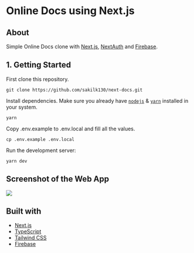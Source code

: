 # Online Docs using Next.js

## About

Simple Online Docs clone with [Next.js](https://nextjs.org/), [NextAuth](https://next-auth.js.org/) and [Firebase](https://firebase.google.com/).

## 1. Getting Started

First clone this repository.

```
git clone https://github.com/sakilk130/next-docs.git
```

Install dependencies. Make sure you already have [`nodejs`](https://nodejs.org/en/) & [`yarn`](https://yarnpkg.com/) installed in your system.

```
yarn
```

Copy .env.example to .env.local and fill all the values.

```
cp .env.example .env.local
```

Run the development server:

```
yarn dev
```

## Screenshot of the Web App

![](public/static/images/next-docs.gif)

## Built with

- <a href="https://nextjs.org/">Next.js</a>
- <a href="https://www.typescriptlang.org/">TypeScript</a>
- <a href="https://tailwindcss.com/">Tailwind CSS</a>
- <a href="https://firebase.google.com/">Firebase</a>

